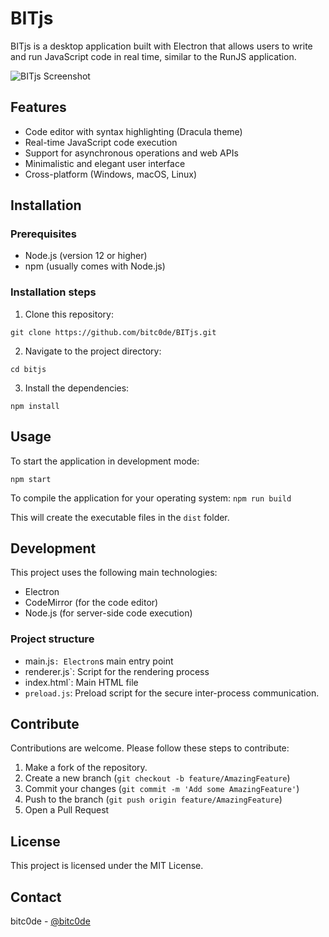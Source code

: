 # BITjs
BITjs is a desktop application built with Electron that allows users to write and run JavaScript code in real time, similar to the RunJS application.

![BITjs Screenshot](https://i.ibb.co/L5Hm5zZ/image.png)

## Features

- Code editor with syntax highlighting (Dracula theme)
- Real-time JavaScript code execution
- Support for asynchronous operations and web APIs
- Minimalistic and elegant user interface
- Cross-platform (Windows, macOS, Linux)

## Installation

### Prerequisites

- Node.js (version 12 or higher)
- npm (usually comes with Node.js)

### Installation steps

1. Clone this repository:
```
git clone https://github.com/bitc0de/BITjs.git
```

2. Navigate to the project directory:
```
cd bitjs
```

3. Install the dependencies:
```
npm install
```

## Usage

To start the application in development mode:
```
npm start
```

To compile the application for your operating system:
```npm run build```

This will create the executable files in the `dist` folder.

## Development

This project uses the following main technologies:

- Electron
- CodeMirror (for the code editor)
- Node.js (for server-side code execution)

### Project structure

- main.js`: Electron`s main entry point
- renderer.js`: Script for the rendering process
- index.html`: Main HTML file
- `preload.js`: Preload script for the secure inter-process communication.

## Contribute

Contributions are welcome. Please follow these steps to contribute:

1. Make a fork of the repository.
2. Create a new branch (`git checkout -b feature/AmazingFeature`)
3. Commit your changes (`git commit -m 'Add some AmazingFeature'`)
4. Push to the branch (`git push origin feature/AmazingFeature`)
5. Open a Pull Request

## License

This project is licensed under the MIT License.

## Contact

bitc0de - [@bitc0de](https://x.com/bitc0de)
